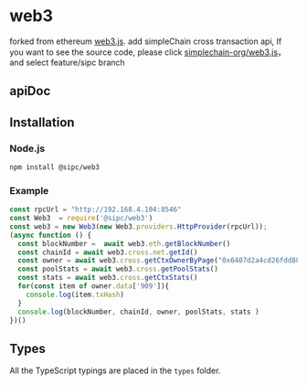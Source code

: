 # web3
forked from ethereum [web3.js][eth-repo]. add simpleChain cross transaction api,
If you want to see the source code, please click [simplechain-org/web3.js][sipc-repo]，and select feature/sipc branch 
## apiDoc

## Installation
### Node.js

```bash
npm install @sipc/web3
```
### Example
```js
const rpcUrl = "http://192.168.4.104:8546"
const Web3  = require('@sipc/web3')
const web3 = new Web3(new Web3.providers.HttpProvider(rpcUrl));
(async function () {
  const blockNumber =  await web3.eth.getBlockNumber()
  const chainId = await web3.cross.net.getId()
  const owner = await web3.cross.getCtxOwnerByPage("0x6407d2a4cd26fdd884dc2ed4a4f8882e413d84f6", 2, 1)
  const poolStats = await web3.cross.getPoolStats()
  const stats = await web3.cross.getCtxStats()
  for(const item of owner.data['909']){
    console.log(item.txHash)
  }
  console.log(blockNumber, chainId, owner, poolStats, stats )
})()
```
## Types

All the TypeScript typings are placed in the `types` folder.

[docs]: http://web3js.readthedocs.io/en/1.0/
[eth-repo]: https://github.com/ethereum/web3.js
[sipc-repo]: https://github.com/simplechain-org/web3.js
